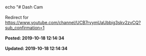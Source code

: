 echo "# Dash Cam<br /><br />Redirect for https://www.youtube.com/channel/UCB7rvymUaUbbig3skv2zvCQ?sub_confirmation=1<br /><br />**Posted: 2019-10-18 12:14:34**<br /><br />**Updated: 2019-10-18 12:14:34**<br /><br />
